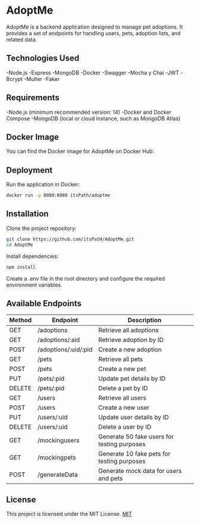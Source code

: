 # AdoptMe
AdoptMe is a backend application designed to manage pet adoptions. It provides a set of endpoints for handling users, pets, adoption lists, and related data.

## Technologies Used
-Node.js
-Express
-MongoDB
-Docker
-Swagger
-Mocha y Chai
-JWT
-Bcrypt
-Multer
-Faker

## Requirements
-Node.js (minimum recommended version: 14)
-Docker and Docker Compose
-MongoDB (local or cloud instance, such as MongoDB Atlas)

## Docker Image
You can find the Docker image for AdoptMe on Docker Hub:

## Deployment
Run the application in Docker:
```bash
docker run -p 8080:8080 itsPath/adoptme
```
## Installation
Clone the project repository:
```bash
git clone https://github.com/itsPatH/AdoptMe.git
cd AdoptMe
```
Install dependencies:
```bash
npm install
```
Create a .env file in the root directory and configure the required environment variables.
## Available Endpoints
| Method | Endpoint             | Description                                 |
|--------|----------------------|---------------------------------------------|
| GET    | /adoptions           | Retrieve all adoptions                      |
| GET    | /adoptions/:aid      | Retrieve adoption by ID                     |
| POST   | /adoptions/:uid/:pid | Create a new adoption                       |
| GET    | /pets                | Retrieve all pets                           |
| POST   | /pets                | Create a new pet                            |
| PUT    | /pets/:pid           | Update pet details by ID                    |
| DELETE | /pets/:pid           | Delete a pet by ID                          |
| GET    | /users               | Retrieve all users                          |
| POST   | /users               | Create a new user                           |
| PUT    | /users/:uid          | Update user details by ID                   |
| DELETE | /users/:uid          | Delete a user by ID                         |
| GET    | /mockingusers        | Generate 50 fake users for testing purposes |
| GET    | /mockingpets         | Generate 10 fake pets for testing purposes  |
| POST   | /generateData        | Generate mock data for users and pets       |

## License
This project is licensed under the MIT License.
[MIT](https://choosealicense.com/licenses/mit/)

